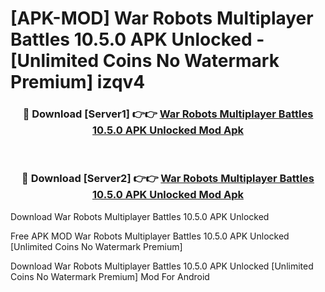 # [APK-MOD] War Robots Multiplayer Battles 10.5.0 APK Unlocked - [Unlimited Coins No Watermark Premium] izqv4



<div align="center">
<h3>🔴 Download [Server1] 👉👉 <a href="https://momento.my/?title=War_Robots_Multiplayer_Battles_10.5.0_APK_Unlocked">War Robots Multiplayer Battles 10.5.0 APK Unlocked Mod Apk</a></h3><br>

<h3>🔴 Download [Server2] 👉👉 <a href="https://momento.my/?title=War_Robots_Multiplayer_Battles_10.5.0_APK_Unlocked">War Robots Multiplayer Battles 10.5.0 APK Unlocked Mod Apk</a></h3>
</div>



Download War Robots Multiplayer Battles 10.5.0 APK Unlocked 

Free APK MOD War Robots Multiplayer Battles 10.5.0 APK Unlocked [Unlimited Coins No Watermark Premium]

Download War Robots Multiplayer Battles 10.5.0 APK Unlocked [Unlimited Coins No Watermark Premium] Mod For Android
